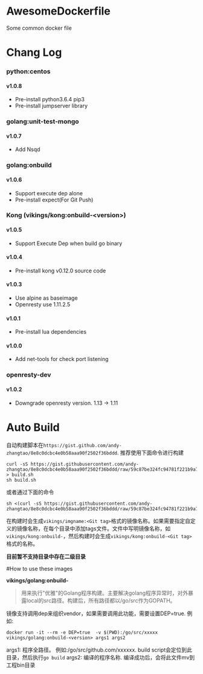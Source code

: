 # AwesomeDockerfile
Some common docker file

# Chang Log

### python:centos
#### v1.0.8
* Pre-install python3.6.4 pip3
* Pre-install jumpserver library

### golang:unit-test-mongo
#### v1.0.7
* Add Nsqd

### golang:onbuild
#### v1.0.6
* Support execute dep alone
* Pre-install expect(For Git Push)

### Kong (vikings/kong:onbuild-\<version\>)

#### v1.0.5
* Support Execute Dep when build go binary

#### v1.0.4
* Pre-install kong v0.12.0 source code

#### v1.0.3
* Use alpine as baseimage
* Openresty use 1.11.2.5

#### v1.0.1
* Pre-install lua dependencies

#### v1.0.0

* Add net-tools for check port listening

### openresty-dev

#### v1.0.2

* Downgrade openresty version. 1.13 -> 1.11

# Auto Build

自动构建脚本在`https://gist.github.com/andy-zhangtao/8e8c0dcbc4e0b58aaa90f2502f36bddd`. 推荐使用下面命令进行构建
```
curl -sS https://gist.githubusercontent.com/andy-zhangtao/8e8c0dcbc4e0b58aaa90f2502f36bddd/raw/59c87be324fc94781f221b9a75d1b3405fe03c50/build.sh > build.sh
sh build.sh
```
或者通过下面的命令
```
sh <(curl -sS https://gist.githubusercontent.com/andy-zhangtao/8e8c0dcbc4e0b58aaa90f2502f36bddd/raw/59c87be324fc94781f221b9a75d1b3405fe03c50/build.sh)
```
在构建时会生成`vikings/imgname:<Git tag>`格式的镜像名称。如果需要指定自定义的镜像名称，在每个目录中添加tags文件。文件中写明镜像名称，如`vikings/kong:onbuild-`，然后构建时会生成`vikings/kong:onbuild-<Git tag>`格式的名称。

**目前暂不支持目录中存在二级目录**


#How to use these images

**vikings/golang:onbuild-<version>**
>用来执行"优雅"的Golang程序构建。主要解决golang程序异常时，对外暴露local的src路径。构建后，所有路径都以/go/src作为GOPATH。

镜像支持调用dep来组织vendor，如果需要调用此功能，需要设置DEP=true. 例如:
```docker
docker run -it --rm -e DEP=true  -v $(PWD):/go/src/xxxxx vikings/golang:onbuild-<version> args1 args2
```

args1: 程序全路径。 例如:/go/src/github.com/xxxxxx. build script会定位到此目录，然后执行`go build`
args2: 编译的程序名称. 编译成功后，会将此文件mv到工程bin目录
